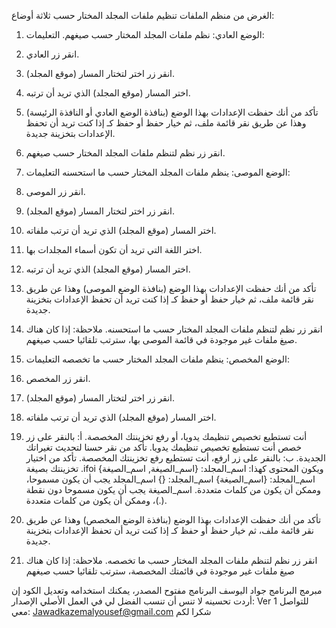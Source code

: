 الغرض من منظم الملفات تنظيم ملفات المجلد المختار حسب ثلاثة أوضاع:

1. الوضع العادي: نظم ملفات المجلد المختار حسب صيغهم.
التعليمات:
1. انقر زر العادي.
3. انقر زر اختر لتختار المسار (موقع المجلد).
4. اختر المسار (موقع المجلد) الذي تريد أن ترتبه.
5. تأكد من أنك حفظت الإعدادات بهذا الوضع (بنافذة الوضع العادي أو النافذة الرئيسة) وهذا عن طريق نقر قائمة ملف، ثم خيار حفظ أو حفظ كـ إذا كنت تريد أن تحفظ الإعدادات بتخزينة جديدة.
6. انقر زر نظم لتنظم ملفات المجلد المختار حسب صيغهم.


2. الوضع الموصى: ينظم ملفات المجلد المختار حسب ما استحسنه
التعليمات:
1. انقر زر الموصى.
2. انقر زر اختر لتختار المسار (موقع المجلد).
3. اختر المسار (موقع المجلد) الذي تريد أن ترتب ملفاته.
4. اختر اللغة التي تريد أن تكون أسماء المجلدات بها.
5. اختر المسار (موقع المجلد) الذي تريد أن ترتبه.
6. تأكد من أنك حفظت الإعدادات بهذا الوضع (بنافذة الوضع الموصى) وهذا عن طريق نقر قائمة ملف، ثم خيار حفظ أو حفظ كـ إذا كنت تريد أن تحفظ الإعدادات بتخزينة جديدة.
7. انقر زر نظم لتنظم ملفات المجلد المختار حسب ما استحسنه.
 ملاحظة: إذا كان هناك صيغ ملفات غير موجودة في قائمة الموصى بها، سترتب تلقائيا حسب صيغهم.

3. الوضع المخصص: ينظم ملفات المجلد المختار حسب ما تخصصه
التعليمات:
1. انقر زر المخصص.
2. انقر زر اختر لتختار المسار (موقع المجلد).
3. اختر المسار (موقع المجلد) الذي تريد أن ترتب ملفاته.
4. أنت تستطيع تخصيص تنظيمك يدويا، أو رفع تخزينتك المخصصة.
   أ: بالنقر على زر خصص أنت تستطيع تخصيص تنظيمك يدويا.
      تأكد من نقر حسنا لتحديث تغيراتك الجديدة.
  ب: بالنقر على زر ارفع،  أنت تستطيع رفع تخزينتك المخصصة.
      تأكد من اختيار تخزينتك بصيغة .ifoi ويكون المحتوى كهذا:
       اسم_المجلد:
       {اسم_الصيغة, اسم_الصيغة}
       اسم_المجلد:
       {اسم_الصيغة}
       اسم_المجلد:
                                                                                                                                                                     															  {}
      اسم_المجلد يجب أن يكون مسموحا، وممكن أن يكون من كلمات متعددة.
      اسم_الصيغة يجب أن يكون مسموحا دون نقطة (.)، وممكن أن يكون من كلمات متعددة.
6. تأكد من أنك حفظت الإعدادات بهذا الوضع (بنافذة الوضع المخصص) وهذا عن طريق نقر قائمة ملف، ثم خيار حفظ أو حفظ كـ إذا كنت تريد أن تحفظ الإعدادات بتخزينة جديدة.
7. انقر زر نظم لتنظم ملفات المجلد المختار حسب ما تخصصه.
   ملاحظة: إذا كان هناك صيغ ملفات غير موجودة في قائمتك المخصصة، سترتب تلقائيا حسب صيغهم
   
مبرمج البرنامج جواد اليوسف
البرنامج مفتوح المصدر، يمكنك استخدامه وتعديل الكود إن أردت تحسينه
لا تنس أن تنسب الفضل لي في العمل الأصلي
الإصدار: Ver 1 
للتواصل معي: Jawadkazemalyousef@gmail.com 
شكرا لكم
